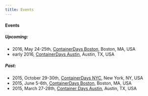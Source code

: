```yaml
---
title: Events
---
```


#### Events

##### Upcoming:

* 2016, May 24-25th, [ContainerDays Boston](/events/2016-boston/), Boston, MA, USA
* early 2016, [ContainerDays Austin](/events/2016-austin/), Austin, TX, USA

##### Past:

* 2015, October 29-30th, [ContainerDays NYC](/events/2015-nyc/), New York, NY, USA
* 2015, June 5-6th, [ContainerDays Boston](/events/2015-boston/), Boston, MA, USA
* 2015, March 27-28th, [Container Days Austin](/events/2015-austin/), Austin, TX, USA